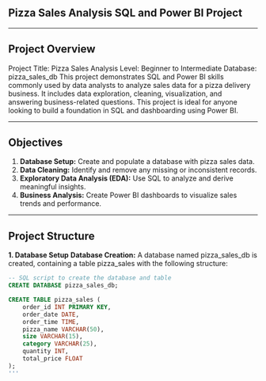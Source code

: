 ## Pizza Sales Analysis SQL and Power BI Project
________________________________________
## Project Overview
Project Title: Pizza Sales Analysis
Level: Beginner to Intermediate
Database: pizza_sales_db
This project demonstrates SQL and Power BI skills commonly used by data analysts to analyze sales data for a pizza delivery business. It includes data exploration, cleaning, visualization, and answering business-related questions. This project is ideal for anyone looking to build a foundation in SQL and dashboarding using Power BI.
________________________________________
## Objectives
1.	**Database Setup:** Create and populate a database with pizza sales data.
2.	**Data Cleaning:** Identify and remove any missing or inconsistent records.
3.  **Exploratory Data Analysis (EDA):** Use SQL to analyze and derive meaningful insights.
4.	**Business Analysis:** Create Power BI dashboards to visualize sales trends and performance.
________________________________________
## Project Structure
**1. Database Setup**
**Database Creation:**
A database named pizza_sales_db is created, containing a table pizza_sales with the following structure:

```sql
-- SQL script to create the database and table
CREATE DATABASE pizza_sales_db;

CREATE TABLE pizza_sales (
    order_id INT PRIMARY KEY,
    order_date DATE,
    order_time TIME,
    pizza_name VARCHAR(50),
    size VARCHAR(15),
    category VARCHAR(25),
    quantity INT,
    total_price FLOAT
);
'''

